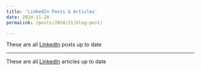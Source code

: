 ```yaml
---
title: 'LinkedIn Posts & Articles'
date: 2024-11-20
permalink: /posts/2024/11/blog-post/

---
```

These are all [LinkedIn](https://www.linkedin.com/in/go4it/recent-activity/all/) posts up to date 

---
These are all [LinkedIn](https://www.linkedin.com/in/go4it/recent-activity/articles/) articles up to date 


